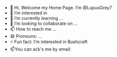 - 👋 Hi, Welcome my Home Page. I’m @LupusGrey7
- 👀 I’m interested in 
- 🌱 I’m currently learning ...
- 💞️ I’m looking to collaborate on ...
- 📫 How to reach me ...
- 😄 Pronouns: ...
- ⚡ Fun fact: I’m interested in Bushcraft
- 📫You can ack's me by email:

<!---
LupusGrey7/LupusGrey7 is a ✨ special ✨ repository because its `README.md` (this file) appears on your GitHub profile.
You can click the Preview link to take a look at your changes.
--->
